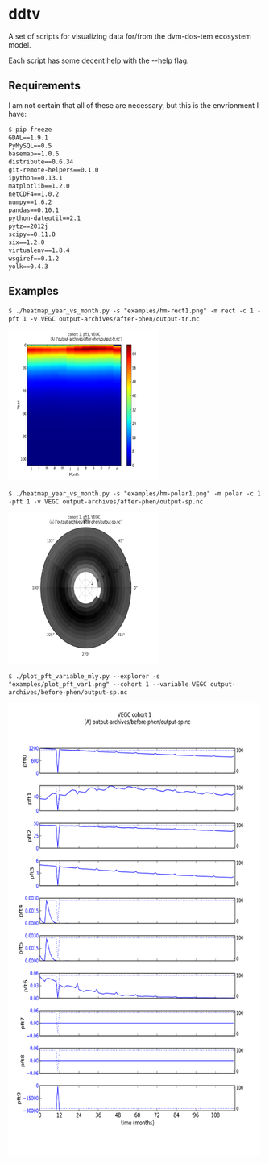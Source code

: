 ddtv
====

A set of scripts for visualizing data for/from the dvm-dos-tem ecosystem model.

Each script has some decent help with the --help flag.


Requirements
------------

I am not certain that all of these are necessary, but this is the envrionment 
I have:

    $ pip freeze
    GDAL==1.9.1
    PyMySQL==0.5
    basemap==1.0.6
    distribute==0.6.34
    git-remote-helpers==0.1.0
    ipython==0.13.1
    matplotlib==1.2.0
    netCDF4==1.0.2
    numpy==1.6.2
    pandas==0.10.1
    python-dateutil==2.1
    pytz==2012j
    scipy==0.11.0
    six==1.2.0
    virtualenv==1.8.4
    wsgiref==0.1.2
    yolk==0.4.3

Examples
------------

    $ ./heatmap_year_vs_month.py -s "examples/hm-rect1.png" -m rect -c 1 -pft 1 -v VEGC output-archives/after-phen/output-tr.nc
<img width=300px height=300px alt="Example polar plot" src="examples/hm-rect1.png" />

    $ ./heatmap_year_vs_month.py -s "examples/hm-polar1.png" -m polar -c 1 -pft 1 -v VEGC output-archives/after-phen/output-sp.nc
<img width=300px height=300px alt="Example polar plot" src="examples/hm-polar1.png" />

    $ ./plot_pft_variable_mly.py --explorer -s "examples/plot_pft_var1.png" --cohort 1 --variable VEGC output-archives/before-phen/output-sp.nc
<img width=500px height=900px alt="An example pft variable plot" src="examples/plot_pft_var1.png" />


